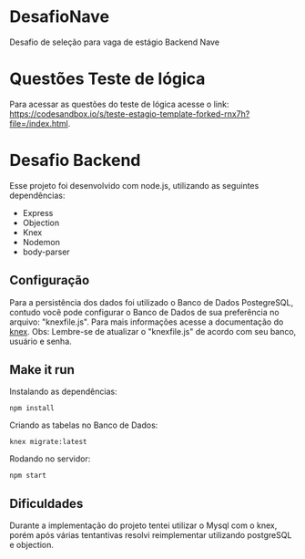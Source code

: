 # DesafioNave
  Desafio de seleção para vaga de estágio Backend Nave
 
 # Questões Teste de lógica 
   Para acessar as questões do teste de lógica acesse o link: https://codesandbox.io/s/teste-estagio-template-forked-rnx7h?file=/index.html.

 # Desafio Backend
 
 Esse projeto foi desenvolvido com node.js, utilizando as seguintes dependências: 
  
 * Express
 * Objection
 * Knex
 * Nodemon
 * body-parser
  
  ## Configuração
  
  Para a persistência dos dados foi  utilizado o Banco de Dados PostegreSQL, contudo você pode configurar o Banco de Dados de sua preferência no arquivo: "knexfile.js". Para mais informações acesse a documentação do [knex](http://knexjs.org).
  Obs: Lembre-se de atualizar o "knexfile.js" de acordo com seu banco, usuário e senha.
  
  ## Make it run
  Instalando as dependências:
  ```
  npm install
  ```
  Criando as tabelas no Banco de Dados:
  ```
  knex migrate:latest
  ```
  Rodando no servidor:
   ```
   npm start
   ```
   ## Dificuldades
   Durante a implementação do projeto tentei utilizar o Mysql com o knex, porém após várias tentantivas resolvi reimplementar utilizando postgreSQL e objection.
  
